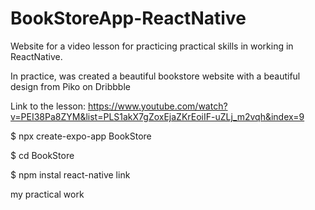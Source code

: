 # BookStoreApp-ReactNative

Website for a video lesson for practicing practical skills in working in ReactNative. </p>
In practice, was created a beautiful bookstore website with a beautiful design from Piko on Dribbble</p>
Link to the lesson: https://www.youtube.com/watch?v=PEI38Pa8ZYM&list=PLS1akX7gZoxEjaZKrEoiIF-uZLj_m2vqh&index=9


<p>$ npx create-expo-app BookStore</p>

<p>$ cd BookStore</p>

<p>$ npm instal react-native link</p>





my practical work